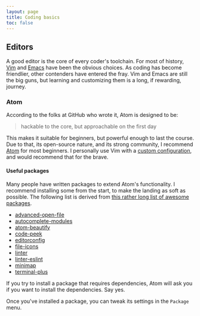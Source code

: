 ```yaml
---
layout: page
title: Coding basics
toc: false
---
```


<!-- ## Intro -->
<!--  -->
<!-- I've been programming computers for over 30 years, using the shell -->
<!-- for most of that time. Here are some insights, which should help anyone -->
<!-- get up to speed. There are  -->

## Editors
A good editor is the core of every coder's toolchain. For most of
history, [Vim](https://www.vim.org/) and
[Emacs](https://www.gnu.org/software/emacs/) have been the obvious
choices. As coding has become friendlier, other contenders have entered
the fray. Vim and Emacs are still the big guns, but learning and
customizing them is a long, if rewarding, journey.

### Atom
According to the folks at GitHub who wrote it, Atom is designed to be:
> hackable to the core, but approachable on the first day

This makes it suitable for beginners, but powerful enough to last the
course. Due to that, its open-source nature, and its strong community, I
recommend [Atom](https://atom.io/) for most beginners. I personally use Vim with a [custom
configuration](https://github.com/antgel/dotfiles-vcsh/blob/master/.vimrc),
and would recommend that for the brave.

#### Useful packages
Many people have written packages to extend Atom's functionality. I
recommend installing some from the start, to make the landing as soft as
possible. The following list is derived from [this rather long list of awesome packages](https://github.com/mehcode/awesome-atom).
* [advanced-open-file](https://atom.io/packages/advanced-open-file)
* [autocomplete-modules](https://atom.io/packages/autocomplete-modules)
* [atom-beautify](https://atom.io/packages/atom-beautify)
* [code-peek](https://atom.io/packages/code-peek)
* [editorconfig](https://atom.io/packages/editorconfig)
* [file-icons](https://atom.io/packages/file-icons)
* [linter](https://atom.io/packages/linter)
* [linter-eslint](https://atom.io/packages/linter-eslint)
* [minimap](https://atom.io/packages/minimap)
* [terminal-plus](https://atom.io/packages/terminal-plus)

If you try to install a package that requires dependencies, Atom will
ask you if you want to install the dependencies. Say yes.

Once you've installed a package, you can tweak its settings in the `Package` menu.

<!-- ## Shell -->
<!--  -->
<!-- ### Basic commands -->
<!--  -->
<!-- ## Git -->
<!--  -->
<!-- ### Basic commands -->
<!--  -->
<!-- * `git status` -->
<!-- * `git fetch` -->
<!-- * `git pull` -->
<!-- * `git rebase` -->
<!--  -->
<!-- ### Merge tool -->
<!--  -->
<!-- Meld -->
